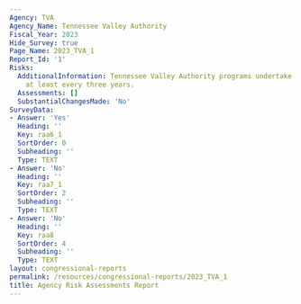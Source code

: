 ```yaml
---
Agency: TVA
Agency_Name: Tennessee Valley Authority
Fiscal_Year: 2023
Hide_Survey: true
Page_Name: 2023_TVA_1
Report_Id: '1'
Risks:
  AdditionalInformation: Tennessee Valley Authority programs undertake risk assessments
    at least every three years.
  Assessments: []
  SubstantialChangesMade: 'No'
SurveyData:
- Answer: 'Yes'
  Heading: ''
  Key: raa6_1
  SortOrder: 0
  Subheading: ''
  Type: TEXT
- Answer: 'No'
  Heading: ''
  Key: raa7_1
  SortOrder: 2
  Subheading: ''
  Type: TEXT
- Answer: 'No'
  Heading: ''
  Key: raa8
  SortOrder: 4
  Subheading: ''
  Type: TEXT
layout: congressional-reports
permalink: /resources/congressional-reports/2023_TVA_1
title: Agency Risk Assessments Report
---
```

